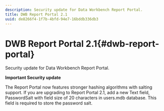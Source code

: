 ```yaml
---
description: Security update for Data Workbench Report Portal.
title: DWB Report Portal 2.1
uuid: de8266f4-1f7b-4bfd-94e7-16bddb336db3
---
```


# DWB Report Portal 2.1{#dwb-report-portal}

Security update for Data Workbench Report Portal.

**Important Security update**

The Report Portal now features stronger hashing algorithms with salting support. If you are upgrading to Report Portal 2.1, add a new Text field, PasswordSalt with field size of 20 characters in users.mdb database. This field is required to store the password salt. 
